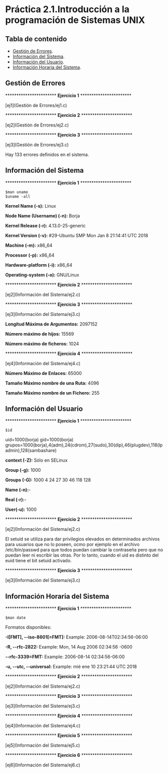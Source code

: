 # Práctica 2.1.Introducción a la programación de Sistemas UNIX

## Tabla de contenido
- [Gestión de Errores](#gestión-de-errores).
- [Información del Sistema](#información-del-sistema).
- [Información del Usuario](#información-del-usuario).
- [Información Horaria del Sistema](#información-horaria-del-sistema).

## Gestión de Errores


*********************** **Ejercicio 1** ***********************

[ej1](Gestión de Errores/ej1.c)

*********************** **Ejercicio 2** ***********************

[ej2](Gestión de Errores/ej2.c)

*********************** **Ejercicio 3** ***********************

[ej3](Gestión de Errores/ej3.c)

Hay 133 errores definidos en el sistema.

## Información del Sistema

*********************** **Ejercicio 1** ***********************

<pre>
<code>$man uname
$uname -all
</code></pre>

**Kernel Name (-s):** Linux

**Node Name (Username) (-n):** Borja

**Kernel Release (-r):** 4.13.0-25-generic

**Kernel Version (-v):** #29-Ubuntu SMP Mon Jan 8 21:14:41 UTC 2018

**Machine (-m):** x86_64

**Processor (-p):** x86_64

**Hardware-platform (-i):** x86_64

**Operating-system (-o):** GNU/Linux

*********************** **Ejercicio 2** ***********************

[ej2](Información del Sistema/ej2.c)

*********************** **Ejercicio 3** ***********************

[ej3](Información del Sistema/ej3.c)

**Longitud Máxima de Argumentos:** 2097152

**Número máximo de hijos:** 15569

**Número máximo de ficheros:** 1024


*********************** **Ejercicio 4** ***********************

[ej4](Información del Sistema/ej4.c)

**Número Máximo de Enlaces:** 65000

**Tamaño Máximo nombre de una Ruta:** 4096

**Tamaño Máximo nombre de un Fichero:** 255

## Información del Usuario

*********************** **Ejercicio 1** ***********************
<pre>
<code>$id
</code></pre>

uid=1000(borja) gid=1000(borja) grupos=1000(borja),4(adm),24(cdrom),27(sudo),30(dip),46(plugdev),118(lpadmin),128(sambashare)


**context (-Z):** Sólo en SELinux

**Group (-g):** 1000

**Groups (-G):** 1000 4 24 27 30 46 118 128

**Name (-n):**-

**Real (-r):**-

**User(-u):** 1000

*********************** **Ejercicio 2** ***********************

[ej2](Información del Sistema/ej2.c)

El setuid se utiliza para dar privilegios elevados en determinados archivos para usuarios que no lo poseen, ocmo por ejemplo en el archivo /etc/bin/passwd para que todos puedan cambiar la contraseña pero que no puedan leer ni escribir las otras.  Por lo tanto, cuando el uid es distinto del euid tiene el bit setuid activado.

*********************** **Ejercicio 3** ***********************

[ej3](Información del Sistema/ej3.c)

## Información Horaria del Sistema

*********************** **Ejercicio 1** ***********************
<pre>
<code>$man date
</code></pre>

Formatos disponibles:

**-I[FMT], --iso-8601[=FMT]:** Example: 2006-08-14T02:34:56-06:00

**-R, --rfc-2822:** Example: Mon, 14 Aug 2006 02:34:56 -0600

**--rfc-3339=FMT:** Example: 2006-08-14 02:34:56-06:00

**-u, --utc, --universal:** Example: mié ene 10 23:21:44 UTC 2018


*********************** **Ejercicio 2** ***********************

[ej2](Información del Sistema/ej2.c)


*********************** **Ejercicio 3** ***********************

[ej3](Información del Sistema/ej3.c)


*********************** **Ejercicio 4** ***********************

[ej4](Información del Sistema/ej4.c)


*********************** **Ejercicio 5** ***********************

[ej5](Información del Sistema/ej5.c)


*********************** **Ejercicio 6** ***********************

[ej6](Información del Sistema/ej6.c)
